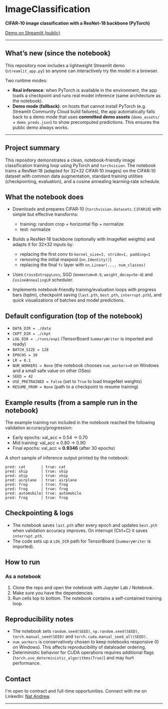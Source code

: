 # ImageClassification

**CIFAR‑10 image classification with a ResNet‑18 backbone (PyTorch)**

[Demo on Streamlit (public)](https://imageclassification-bbfu6anfydbfkt9xxpwhf9.streamlit.app/)

---

## What’s new (since the notebook)
This repository now includes a lightweight Streamlit demo (`streamlit_app.py`) so anyone can interactively try the model in a browser.

Two runtime modes:
- **Real inference**: when PyTorch is available in the environment, the app loads a checkpoint and runs real model inference (same architecture as the notebook).
- **Demo mode (fallback)**: on hosts that cannot install PyTorch (e.g. Streamlit Community Cloud build failures), the app automatically falls back to a demo mode that uses **committed demo assets** (`demo_assets/` + `demo_preds.json`) to show precomputed predictions. This ensures the public demo always works.

---

## Project summary

This repository demonstrates a clean, notebook‑friendly image classification training loop using PyTorch and `torchvision`. The notebook trains a ResNet‑18 (adapted for 32×32 CIFAR‑10 images) on the CIFAR‑10 dataset with common data augmentation, standard training utilities (checkpointing, evaluation), and a cosine annealing learning‑rate schedule.

## What the notebook does

* Downloads and prepares CIFAR‑10 (`torchvision.datasets.CIFAR10`) with simple but effective transforms:

  * training: random crop + horizontal flip + normalize
  * test: normalize
* Builds a ResNet‑18 backbone (optionally with ImageNet weights) and adapts it for 32×32 inputs by:

  * replacing the first conv to `kernel_size=3, stride=1, padding=1`
  * removing the initial maxpool (`nn.Identity()`)
  * replacing the final `fc` layer with `nn.Linear(..., num_classes)`
* Uses `CrossEntropyLoss`, SGD (`momentum=0.9`, `weight_decay=5e-4`) and `CosineAnnealingLR` scheduler.
* Implements notebook‑friendly training/evaluation loops with progress bars (tqdm), checkpoint saving (`last.pth`, `best.pth`, `interrupt.pth`), and quick visualizations of batches and model predictions.

## Default configuration (top of the notebook)

* `DATA_DIR = ./data`
* `CKPT_DIR = ./ckpt`
* `LOG_DIR = ./runs/exp1` (TensorBoard `SummaryWriter` is imported and ready)
* `BATCH_SIZE = 128`
* `EPOCHS = 30`
* `LR = 0.1`
* `NUM_WORKERS = None` (the notebook chooses `num_workers=0` on Windows and a small safe value on other OSes)
* `SEED = 42`
* `USE_PRETRAINED = False` (set to `True` to load ImageNet weights)
* `RESUME_FROM = None` (path to a checkpoint to resume training)

## Example results (from a sample run in the notebook)

The example training run included in the notebook reached the following validation accuracy/progression:

* Early epochs: val_acc ≈ 0.54 → 0.70
* Mid training: val_acc ≈ 0.80 → 0.90
* Final epochs: val_acc ≈ **0.9346** (after 30 epochs)

A short sample of inference output printed by the notebook:

```
pred: cat       | true: cat
pred: ship      | true: ship
pred: ship      | true: ship
pred: airplane  | true: airplane
pred: frog      | true: frog
pred: frog      | true: frog
pred: automobile| true: automobile
pred: frog      | true: frog
```

## Checkpointing & logs

* The notebook saves `last.pth` after every epoch and updates `best.pth` when validation accuracy improves. On interrupt (Ctrl+C) it saves `interrupt.pth`.
* The code sets up a `LOG_DIR` path for TensorBoard (`SummaryWriter` is imported).

## How to run

### As a notebook

1. Clone the repo and open the notebook with Jupyter Lab / Notebook.
2. Make sure you have the dependencies.
3. Run cells top to bottom. The notebook contains a self‑contained training loop.

## Reproducibility notes

* The notebook sets `random.seed(SEED)`, `np.random.seed(SEED)`, `torch.manual_seed(SEED)` and `torch.cuda.manual_seed_all(SEED)`.
* `num_workers` is conservatively chosen to keep notebooks responsive (0 on Windows). This affects reproducibility of dataloader ordering.
* Deterministic behavior for CUDA operations requires additional flags (`torch.use_deterministic_algorithms(True)`) and may hurt performance.

## Contact

I'm open to contract and full-time opportunities. Connect with me on LinkedIn: [Nat Andrew](https://www.linkedin.com/in/natandrew).

---
